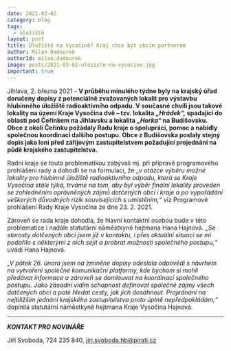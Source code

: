 ```yaml
---
date: 2021-03-02
category: blog
tags:
  - úložiště
layout: post
title: Úložiště na Vysočině? Kraj chce být obcím partnerem
author: Milan Dadourek
authorId: milan.dadourek
image: posts/2021-03-02-uloziste-na-vysocine.jpg
important: true
---
```


Jihlava, 2. března 2021 - **V průběhu minulého týdne byly na krajský úřad doručeny dopisy z potenciálně zvažovaných lokalit pro výstavbu hlubinného úložiště radioaktivního odpadu. V současné chvíli jsou takové lokality na území Kraje Vysočina dvě – tzv. lokalita *„Hrádek“,* spadající do oblasti pod Čeřínkem na Jihlavsku a lokalita *„Horka“* na Budišovsku. Obce z okolí Čeřínku požádaly Radu kraje o spolupráci, pomoc a nabídly společnou koordinaci dalšího postupu. Obce z Budišovska poslaly stejný dopis jako loni před zářijovým zastupitelstvem požadující projednání na půdě krajského zastupitelstva.** 

Radní kraje se touto problematikou zabývali mj. při přípravě programového prohlášení rady a dohodli se na formulaci, že *„v otázce výběru možné lokality pro hlubinné úložiště radioaktivního odpadu, která se Kraje Vysočina stále týká, trváme na tom, aby byl výběr finální lokality proveden se zohledněním oprávněných zájmů dotčených obcí i kraje a po vypořádání veškerých důvodných rizik souvisejících s umístěním,“* viz Programové prohlášení Rady Kraje Vysočina ze dne 23. 2. 2021.

Zároveň se rada kraje dohodla, že hlavní kontaktní osobou bude v této problematice i nadále statutární náměstkyně hejtmana Hana Hajnová. *„Se starosty dotčených obcí jsem již v kontaktu, i přes aktuální situaci se mi podařilo s některými z nich sejít a probrat možnosti společného postupu,“* uvádí Hana Hajnová. 

*„V pátek 26. února jsem na zmíněné dopisy odeslala odpovědi s návrhem na vytvoření společné komunikační platformy, kde bychom si mohli předávat informace a zároveň se domlouvat na koordinaci společného postupu. Jako zásadní vidím schopnost definovat společné zájmy všech dotčených obcí a poté hledat cesty, jak jich dosáhnout. Projednání na nejbližším jednání krajského zastupitelstva proto úplně nepředpokládám,“* doplnila statutární náměstkyně hejtmana Kraje Vysočina Hajnová.   


---

***KONTAKT PRO NOVINÁŘE*** 

Jiří Svoboda, 724 235 840, <jiri.svoboda.hb@pirati.cz>
